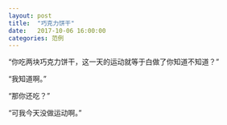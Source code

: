 ```yaml
---
layout: post
title:  "巧克力饼干"
date:   2017-10-06 16:00:00
categories: 范例
---
```


“你吃两块巧克力饼干，这一天的运动就等于白做了你知道不知道？”

“我知道啊。”

“那你还吃？”

“可我今天没做运动啊。”